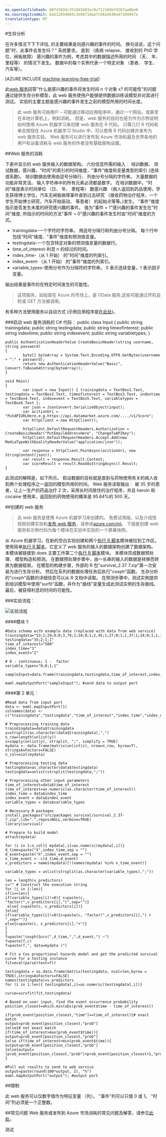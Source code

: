 ```yaml
---
ms.openlocfilehash: 68f4392dc352dd3403ac9cf12166b74207aa8be0
ms.sourcegitcommit: bab1265d669c3e6871daa7cb8a5640a47104947a
translationtype: MT
---
```

<properties 
    pageTitle="生存分析 Azure 机器学习与 |Microsoft Azure" 
    description="生存分析事件发生概率" 
    services="machine-learning" 
    documentationCenter="" 
    authors="jaymathe" 
    manager="paulettm" 
    editor="cgronlun"/>

<tags 
    ms.service="machine-learning" 
    ms.workload="data-services" 
    ms.tgt_pltfrm="na" 
    ms.devlang="na" 
    ms.topic="article" 
    ms.date="09/02/2015" 
    ms.author="jaymathe"/> 


#生存分析 

在许多情况下下下评估, 的主要结果是向感兴趣的事件的时间。 换句话说，这个问题"时，此事件会发生吗？" 系统要求。 直到 （疾病 relapse、 接收到的 PhD 学位，闸板故障） 感兴趣的事件为例，考虑其中的数据描述所用的时间 （天、 年、 里程等） 的情况下发生。 数据中的每个实例代表一个特定对象 （患者、 学生、 汽车等）。


[AZURE.INCLUDE [machine-learning-free-trial](../../includes/machine-learning-free-trial.md)]

此[web 服务]( https://datamarket.azure.com/dataset/aml_labs/survivalanalysis)回答"什么是感兴趣的事件将发生时间 n 个对象 x? 的可能性"的问题 通过提供生存分析模型，此 web 服务使用户能够提供数据训练该模型并对其进行测试。 实验的主要主题是感兴趣的事件发生之前的模型所用的时间长度。 

>此 web 服务可由用户 – 可能通过移动应用程序中，通过一个网站，或甚至在本地计算机上，例如消耗。 但是，web 服务的目的也是为作为示例说明如何使用 Azure 机器学习来创建 web 服务在 R 代码。 只需几行 R 代码和单击按钮在 Azure 机器学习 Studio 中，可以使用 R 代码创建并发布为 web 服务实验。 Web 服务可以进行发布到 Azure 市场和遍及世界各地的用户和设备消耗与 web 服务的作者没有基础架构设置。  

##Web 服务的消耗

下表中显示的 web 服务输入的数据架构。 六份信息所需的输入︰ 培训数据、 测试数据，感兴趣，"时间"的索引的时间维度，"事件"维度和变量类型的索引 (连续或系数)。 培训数据由使用由逗号分隔行、 列由分号分隔的字符串。 大量数据的功能非常灵活。 输入字符串中的所有元素必须都是数字。 在培训数据中，"时间"维度表示时间单位 （日、 年、 里程等） 数感兴趣 （病人返回到药品使用，学生获得博士学位，汽车无闸板故障事件直到过去研究 （接收药物治疗程序，一个学生开始博士研究，汽车开始驱动、 等患者） 的起始点等等。)发生。 "事件"维度指示是否发生末尾的研究感兴趣的事件。 值为"事件 = 1"感兴趣的事件发生在"时间"维度; 所指示的时间的方法"事件 = 0"感兴趣的事件发生时由"时间"维度的方式。

- trainingdata-一个字符的字符串。 用逗号分隔行和列由分号分隔。 每个行中包括"时间"维度、"事件"维度和预测值变量。
- testingdata-一个包含特定对象的预测值变量的数据行。
- time_of_interest-利息 n 的经过的时间。
- index_time-（从 1 开始） 的"时间"维度的列索引。
- index_event-（从 1 开始） 的"事件"维度的列索引。
- variable_types-使用分号作为分隔符的字符串。 0 表示连续变量，1 表示因子变量。


输出结果是事件的在特定时间发生的可能性。 

>这项服务，如投放在 Azure 的市场上，是 OData 服务;这些可能通过开机自检或 GET 方法被调用。 

有多种方法使用服务以自动方式 (示例应用程序是[在此处](http://microsoftazuremachinelearning.azurewebsites.net/SurvivalAnalysis.aspx))。 

###启动 web 服务消耗的 C# 代码︰
    public class Input
    {
            public string trainingdata;
            public string testingdata;
            public string timeofinterest;
            public string indextime;
            public string indexevent;
            public string variabletypes;
    }

    public AuthenticationHeaderValue CreateBasicHeader(string username, string password)
    {
            byte[] byteArray = System.Text.Encoding.UTF8.GetBytes(username + ":" + password);
            return new AuthenticationHeaderValue("Basic", Convert.ToBase64String(byteArray));
    }
    
    void Main()
    {
            var input = new Input() { trainingdata = TextBox1.Text, testingdata = TextBox2.Text, timeofinterest = TextBox3.Text, indextime = TextBox4.Text, indexevent = TextBox5.Text, variabletypes = TextBox6.Text };
            var json = JsonConvert.SerializeObject(input);
            var acitionUri = "PutAPIURLHere,e.g.https://api.datamarket.azure.com/..../v1/Score";
            var httpClient = new HttpClient();
    
            httpClient.DefaultRequestHeaders.Authorization = CreateBasicHeader("PutEmailAddressHere", "ChangeToAPIKey");
            httpClient.DefaultRequestHeaders.Accept.Add(new MediaTypeWithQualityHeaderValue("application/json"));
    
            var response = httpClient.PostAsync(acitionUri, new StringContent(json));
            var result = response.Result.Content;
            var scoreResult = result.ReadAsStringAsync().Result;
    }




此测试的解释是，如下所示。 假设数据的目标就是直到与药物使用有关的病人收到两个处理程序之一返回的模型所用的时间。 Web 服务读取输出︰ 被 35 岁的患者，让上一生产的药品治疗 2 次，采用长时间居住的治疗程序，并且 heroin 和 cocaine 使用率，返回到的药物使用的概率是 95.64%的 500 天。

##创建的 web 服务

>此 web 服务是使用 Azure 机器学习来创建的。 免费试用版，以及介绍性视频创建实验和[发布 web 服务](machine-learning-publish-a-machine-learning-web-service.md)，请参阅[azure.com/ml](http://azure.com/ml)。 下面是创建 web 服务和示例代码为每个模块在实验中实验的一个屏幕快照。

从 Azure 机器学习，在新的空白实验创建和两个[执行 R 脚本][执行 r 脚本]模块被拉到工作区。 使用简单[执行 R 脚本][执行 r 脚本]，它定义了 web 服务的输入的数据架构创建了数据架构。 本模块被链接到 does 主要工作第二个[执行 R 脚本][执行 r 脚本]模块。 本模块完成数据预处理、 模型构造和预测。 在数据预处理步骤中，由一长串的输入的数据是转换而转换为数据框架。 在模型的构建步骤，外部的 R 包"survival_2.37 7.zip"第一次安装为进行生存分析。 然后在系列的数据处理任务后执行"coxph"函数。 生存分析的"coxph"函数的详细信息可以从 R 文档中读取。 在预测步骤中，测试实例提供到培训模型中使用"surfit"函数，并作为"曲线"变量生成此测试实例的生存曲线。 最后，被获得利息的时间的可能性。 

###实验流程︰

![实验流程][1]

####模块 1:

    #Data schema with example data (replaced with data from web service)
    trainingdata="53;1;29;0;0;3,79;1;34;0;1;2,45;1;27;0;1;1,37;1;24;0;1;1,122;1;30;0;1;1,655;0;41;0;0;1,166;1;30;0;0;3,227;1;29;0;0;3,805;0;30;0;0;1,104;1;24;0;0;1,90;1;32;0;0;1,373;1;26;0;0;1,70;1;36;0;0;1”
    testingdata="35;2;1;1"
    time_of_interest="500"
    index_time="1"
    index_event="2"
    
    # 0 - continuous; 1 -  factor
    variable_types="0;0;1;1"

    sampleInput=data.frame(trainingdata,testingdata,time_of_interest,index_time,index_event,variable_types)

    maml.mapOutputPort("sampleInput"); #send data to output port
    
####第 2 单元︰

    #Read data from input port
    data <- maml.mapInputPort(1) 
    colnames(data) <- c("trainingdata","testingdata","time_of_interest","index_time","index_event","variable_types")

    # Preprocessing training data
    traindingdata=data$trainingdata
    y=strsplit(as.character(data$trainingdata),",")
    n_row=length(unlist(y))
    z=sapply(unlist(y), strsplit, ";", simplify = TRUE)
    mydata <- data.frame(matrix(unlist(z), nrow=n_row, byrow=T), stringsAsFactors=FALSE)
    n_col=ncol(mydata)

    # Preprocessing testing data
    testingdata=as.character(data$testingdata)
    testingdata=unlist(strsplit(testingdata,";"))

    # Preprocessing other input parameters
    time_of_interest=data$time_of_interest
    time_of_interest=as.numeric(as.character(time_of_interest))
    index_time = data$index_time
    index_event = data$index_event
    variable_types = data$variable_types

    # Necessary R packages
    install.packages("src/packages_survival/survival_2.37-7.zip",lib=".",repos=NULL,verbose=TRUE)
    library(survival)

    # Prepare to build model
    attach(mydata)

    for (i in 1:n_col){ mydata[,i]=as.numeric(mydata[,i])} 
    d_time=paste("X",index_time,sep = "")
    d_event=paste("X",index_event,sep = "")
    v_time_event <- c(d_time,d_event)
    v_predictors = names(mydata)[!(names(mydata) %in% v_time_event)]

    variable_types = unlist(strsplit(as.character(variable_types),";"))

    len = length(v_predictors)
    c="" # Construct the execution string
    for (i in 1:len){
    if(i==len){
    if(variable_types[i]!=0){ c=paste(c, "factor(",v_predictors[i],")",sep="")}
     else{ c=paste(c, v_predictors[i])}
    }else{
    if(variable_types[i]!=0){c=paste(c, "factor(",v_predictors[i],") + ",sep="")}
    else{c=paste(c, v_predictors[i],"+")}
    }
    }
    f=paste("coxph(Surv(",d_time,",",d_event,") ~")
    f=paste(f,c)
    f=paste(f,", data=mydata )")

    # Fit a Cox proportional hazards model and get the predicted survival curve for a testing instance 
    fit=eval(parse(text=f))

    testingdata = as.data.frame(matrix(testingdata, ncol=len,byrow = TRUE),stringsAsFactors=FALSE)
    names(testingdata)=v_predictors
    for (i in 1:len){ testingdata[,i]=as.numeric(testingdata[,i])}

    curve=survfit(fit,testingdata)

    # Based on user input, find the event occurrence probability
    position_closest=which.min(abs(prob_event$time - time_of_interest))

    if(prob_event[position_closest,"time"]==time_of_interest){# exact match
    output=prob_event[position_closest,"prob"]
    }else{# not exact match
    if(time_of_interest>max(prob_event$time)){
    output=prob_event[position_closest,"prob"]
    }else if(time_of_interest<min(prob_event$time)){
    output=prob_event[position_closest,"prob"]
    }else{output=(prob_event[position_closest,"prob"]+prob_event[position_closest+1,"prob"])/2}
    }

    #Pull out results to send to web service
    output=paste(round(100*output, 2), "%") 
    maml.mapOutputPort("output"); #output port




##限制

此 web 服务可以仅数字值作为特征变量 （列）。 "事件"列可以只值 0 或 1。 "时间"列必须是一个正整数。

##常见问题
Web 服务或发布到 Azure 市场消耗的常见问题及解答，请参见[此处](machine-learning-marketplace-faq.md)。

[1]: ./media/machine-learning-r-csharp-survival-analysis/survive_img2.png


<!-- Module References -->
[执行 r 脚本]: https://msdn.microsoft.com/library/azure/30806023-392b-42e0-94d6-6b775a6e0fd5/
 

测试
